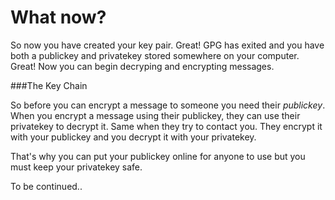 # What now?

So now you have created your key pair. Great! GPG has exited and you have both a publickey and privatekey stored somewhere on your computer. Great! Now you can begin decryping and encrypting messages.

###The Key Chain

So before you can encrypt a message to someone you need their *publickey*. When you encrypt a message using their publickey, they can use their privatekey to decrypt it. Same when they try to contact you. They encrypt it with your publickey and you decrypt it with your privatekey.

That's why you can put your publickey online for anyone to use but you must keep your privatekey safe.

To be continued..
